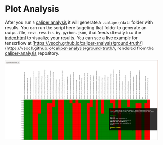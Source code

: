 # Plot Analysis

After you run a [caliper analysis](https://caliper-python.readthedocs.io/en/latest/getting_started/user-guide.html#caliper-analyze)
it will generate a `.caliper/data` folder with results. You can run the script here
targeting that folder to generate an output file, `test-results-by-python.json`,
that feeds directly into the [index.html](index.html) to visualize your results.
You can see a live example for tensorflow at [https://vsoch.github.io/caliper-analysis/ground-truth/](https://vsoch.github.io/caliper-analysis/ground-truth/),
rendered from the [caliper-analysis](https://github.com/vsoch/caliper-analysis/) repository.

![../../docs/getting_started/img/caliper-analysis.png](../../docs/getting_started/img/caliper-analysis.png)

